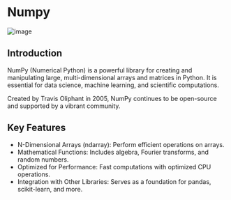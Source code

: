 # Numpy

![image](https://github.com/user-attachments/assets/cc57c002-3ae2-4285-97c6-6d6169b43efc)


## Introduction

NumPy (Numerical Python) is a powerful library for creating and manipulating large, multi-dimensional arrays and matrices in Python. It is essential for data science, machine learning, and scientific computations.

Created by Travis Oliphant in 2005, NumPy continues to be open-source and supported by a vibrant community.

## Key Features

* N-Dimensional Arrays (ndarray): Perform efficient operations on arrays.
* Mathematical Functions: Includes algebra, Fourier transforms, and random numbers.
* Optimized for Performance: Fast computations with optimized CPU operations.
* Integration with Other Libraries: Serves as a foundation for pandas, scikit-learn, and more.
